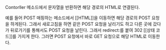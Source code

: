 Contorller 메소드에서 문자열을 반환하면 해당 경로의 HTML로 연결된다.

예를 들어 POST 매핑하는 메소드에서 [[HTML]]을 이동하면 해당 경로의 POST 요청을 하게된다.
그래서 새로고침을 하면 같은 POST 요청을 날리기도 하고
다른 곳에 갔다가 뒤로가기를 통해서도 POST 요청을 날린다.
그래서 redirect:를 붙여 302 [[상태 코드]]를 가지게 한다.
그러면 POST 요청에서 바로 GET 요청으로 해당 HTML로 이동한다.
